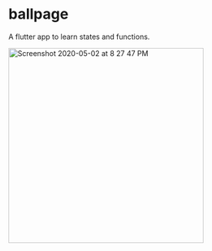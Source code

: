 # ballpage

A flutter app to learn states and functions.

<img width="384" alt="Screenshot 2020-05-02 at 8 27 47 PM" src="https://user-images.githubusercontent.com/43731599/80867757-70ef7f80-8cb3-11ea-9afc-4001ed981705.png">
